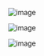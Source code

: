 ![image](https://github.com/user-attachments/assets/c3abe7cf-3164-4549-b625-94cf25b4e469)

![image](https://github.com/user-attachments/assets/c4e47a3e-91d5-477a-9a66-e502a07e5720)

![image](https://github.com/user-attachments/assets/0b52b137-6d06-4733-995c-49682ca3492d)

